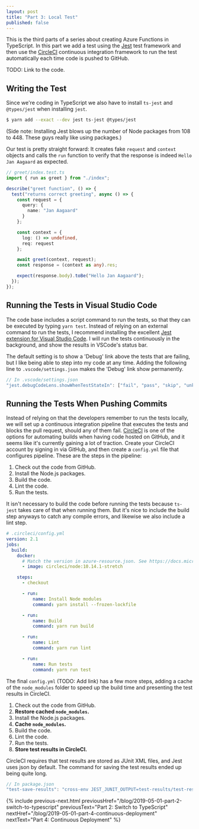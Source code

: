 ```yaml
---
layout: post
title: "Part 3: Local Test"
published: false
---
```


This is the third parts of a series about creating Azure Functions in TypeScript. In this part we add a test using the [Jest](https://jestjs.io/) test framework and then use the [CircleCI](https://circleci.com/) continuous integration framework to run the test automatically each time code is pushed to GitHub.

TODO: Link to the code.

## Writing the Test

Since we're coding in TypeScript we also have to install `ts-jest` and `@types/jest` when installing `jest`.

```bash
$ yarn add --exact --dev jest ts-jest @types/jest
```

(Side note: Installing Jest blows up the number of Node packages from 108 to 448. These guys really like using packages.)

Our test is pretty straight forward: It creates fake `request` and `context` objects and calls the `run` function to verify that the response is indeed `Hello Jan Aagaard` as expected.

```typescript
// greet/index.test.ts
import { run as greet } from "./index";

describe("greet function", () => {
  test("returns correct greeting", async () => {
    const request = {
      query: {
        name: "Jan Aagaard"
      }
    };

    const context = {
      log: () => undefined,
      req: request
    };

    await greet(context, request);
    const response = (context as any).res;

    expect(response.body).toBe("Hello Jan Aagaard");
  });
});
```

## Running the Tests in Visual Studio Code

The code base includes a script command to run the tests, so that they can be executed by typing `yarn test`. Instead of relying on an external command to run the tests, I recommend installing the excellent [Jest extension for Visual Studio Code](https://marketplace.visualstudio.com/itemdetails?itemName=Orta.vscode-jest). I will run the tests continuously in the background, and show the results in VSCode's status bar.

The default setting is to show a 'Debug' link above the tests that are failing, but I like being able to step into my code at any time. Adding the following line to `.vscode/settings.json` makes the 'Debug' link show permanently.

```javascript
// In .vscode/settings.json
"jest.debugCodeLens.showWhenTestStateIn": ["fail", "pass", "skip", "unknown"],
```

## Running the Tests When Pushing Commits

Instead of relying on that the developers remember to run the tests locally, we will set up a continuous integration pipeline that executes the tests and blocks the pull request, should any of them fail. [CircleCI](https://circleci.com/) is one of the options for automating builds when having code hosted on GitHub, and it seems like it's currently gaining a lot of traction. Create your CircleCI account by signing in via GitHub, and then create a `config.yml` file that configures pipeline. These are the steps in the pipeline:

1. Check out the code from GitHub.
2. Install the Node.js packages.
3. Build the code.
4. Lint the code.
5. Run the tests.

It isn't necessary to build the code before running the tests because `ts-jest` takes care of that when running them. But it's nice to include the build step anyways to catch any compile errors, and likewise we also include a lint step.

```yaml
# .circleci/config.yml
version: 2.1
jobs:
  build:
    docker:
      # Match the version in azure-resource.json. See https://docs.microsoft.com/en-us/azure/azure-functions/functions-reference-node#node-version.
      - image: circleci/node:10.14.1-stretch

    steps:
      - checkout

      - run:
          name: Install Node modules
          command: yarn install --frozen-lockfile

      - run:
          name: Build
          command: yarn run build

      - run:
          name: Lint
          command: yarn run lint

      - run:
          name: Run tests
          command: yarn run test
```

The final `config.yml` (TODO: Add link) has a few more steps, adding a cache of the `node_modules` folder to speed up the build time and presenting the test results in CircleCI.

1. Check out the code from GitHub.
2. **Restore cached `node_modules`.**
3. Install the Node.js packages.
4. **Cache `node_modules`.**
5. Build the code.
6. Lint the code.
7. Run the tests.
8. **Store test results in CircleCI.**

CircleCI requires that test results are stored as JUnit XML files, and Jest uses json by default. The command for saving the test results ended up being quite long.

```javascript
// In package.json
"test-save-results": "cross-env JEST_JUNIT_OUTPUT=test-results/test-results.xml jest --ci --runInBand --reporters=default --reporters=jest-junit"
```

{% include previous-next.html
  previousHref="/blog/2019-05-01-part-2-switch-to-typescript"
  previousText="Part 2: Switch to TypeScript"
  nextHref="/blog/2019-05-01-part-4-continuous-deployment"
  nextText="Part 4: Continuous Deployment"
%}
